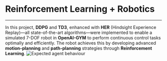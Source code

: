 # Reinforcement Learning + Robotics

---

In this project, **DDPG** and **TD3**, enhanced with **HER** (Hindsight Experience Replay)—all state-of-the-art algorithms—were implemented to enable a simulated 7-DOF robot in **OpenAI-GYM** to perform continuous control tasks optimally and efficiently. The robot achieves this by developing advanced **motion-planning** and **path-planning** strategies through **Reinforcement Learning**.
![Expected agent behaviour](https://robotics.farama.org/_images/reach.gif)
